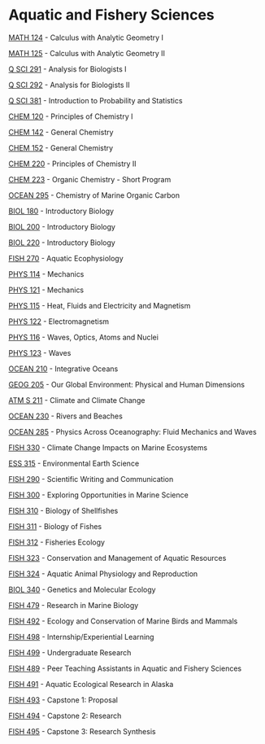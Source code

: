 # Aquatic and Fishery Sciences

[MATH 124](<https://myplan.uw.edu/course/#/courses/MATH 124>) - Calculus with Analytic Geometry I

[MATH 125](<https://myplan.uw.edu/course/#/courses/MATH 125>) - Calculus with Analytic Geometry II

[Q SCI 291](<https://myplan.uw.edu/course/#/courses/Q SCI 291>) - Analysis for Biologists I

[Q SCI 292](<https://myplan.uw.edu/course/#/courses/Q SCI 292>) - Analysis for Biologists II

[Q SCI 381](<https://myplan.uw.edu/course/#/courses/Q SCI 381>) - Introduction to Probability and Statistics

[CHEM 120](<https://myplan.uw.edu/course/#/courses/CHEM 120>) - Principles of Chemistry I

[CHEM 142](<https://myplan.uw.edu/course/#/courses/CHEM 142>) - General Chemistry

[CHEM 152](<https://myplan.uw.edu/course/#/courses/CHEM 152>) - General Chemistry

[CHEM 220](<https://myplan.uw.edu/course/#/courses/CHEM 220>) - Principles of Chemistry II

[CHEM 223](<https://myplan.uw.edu/course/#/courses/CHEM 223>) - Organic Chemistry - Short Program

[OCEAN 295](<https://myplan.uw.edu/course/#/courses/OCEAN 295>) - Chemistry of Marine Organic Carbon

[BIOL 180](<https://myplan.uw.edu/course/#/courses/BIOL 180>) - Introductory Biology

[BIOL 200](<https://myplan.uw.edu/course/#/courses/BIOL 200>) - Introductory Biology

[BIOL 220](<https://myplan.uw.edu/course/#/courses/BIOL 220>) - Introductory Biology

[FISH 270](<https://myplan.uw.edu/course/#/courses/FISH 270>) - Aquatic Ecophysiology

[PHYS 114](<https://myplan.uw.edu/course/#/courses/PHYS 114>) - Mechanics

[PHYS 121](<https://myplan.uw.edu/course/#/courses/PHYS 121>) - Mechanics

[PHYS 115](<https://myplan.uw.edu/course/#/courses/PHYS 115>) - Heat, Fluids and Electricity and Magnetism

[PHYS 122](<https://myplan.uw.edu/course/#/courses/PHYS 122>) - Electromagnetism

[PHYS 116](<https://myplan.uw.edu/course/#/courses/PHYS 116>) - Waves, Optics, Atoms and Nuclei

[PHYS 123](<https://myplan.uw.edu/course/#/courses/PHYS 123>) - Waves

[OCEAN 210](<https://myplan.uw.edu/course/#/courses/OCEAN 210>) - Integrative Oceans

[GEOG 205](<https://myplan.uw.edu/course/#/courses/GEOG 205>) - Our Global Environment: Physical and Human Dimensions

[ATM S 211](<https://myplan.uw.edu/course/#/courses/ATM S 211>) - Climate and Climate Change

[OCEAN 230](<https://myplan.uw.edu/course/#/courses/OCEAN 230>) - Rivers and Beaches

[OCEAN 285](<https://myplan.uw.edu/course/#/courses/OCEAN 285>) - Physics Across Oceanography: Fluid Mechanics and Waves

[FISH 330](<https://myplan.uw.edu/course/#/courses/FISH 330>) - Climate Change Impacts on Marine Ecosystems

[ESS 315](<https://myplan.uw.edu/course/#/courses/ESS 315>) - Environmental Earth Science

[FISH 290](<https://myplan.uw.edu/course/#/courses/FISH 290>) - Scientific Writing and Communication

[FISH 300](<https://myplan.uw.edu/course/#/courses/FISH 300>) - Exploring Opportunities in Marine Science

[FISH 310](<https://myplan.uw.edu/course/#/courses/FISH 310>) - Biology of Shellfishes

[FISH 311](<https://myplan.uw.edu/course/#/courses/FISH 311>) - Biology of Fishes

[FISH 312](<https://myplan.uw.edu/course/#/courses/FISH 312>) - Fisheries Ecology

[FISH 323](<https://myplan.uw.edu/course/#/courses/FISH 323>) - Conservation and Management of Aquatic Resources

[FISH 324](<https://myplan.uw.edu/course/#/courses/FISH 324>) - Aquatic Animal Physiology and Reproduction

[BIOL 340](<https://myplan.uw.edu/course/#/courses/BIOL 340>) - Genetics and Molecular Ecology

[FISH 479](<https://myplan.uw.edu/course/#/courses/FISH 479>) - Research in Marine Biology

[FISH 492](<https://myplan.uw.edu/course/#/courses/FISH 492>) - Ecology and Conservation of Marine Birds and Mammals

[FISH 498](<https://myplan.uw.edu/course/#/courses/FISH 498>) - Internship/Experiential Learning

[FISH 499](<https://myplan.uw.edu/course/#/courses/FISH 499>) - Undergraduate Research

[FISH 489](<https://myplan.uw.edu/course/#/courses/FISH 489>) - Peer Teaching Assistants in Aquatic and Fishery Sciences

[FISH 491](<https://myplan.uw.edu/course/#/courses/FISH 491>) - Aquatic Ecological Research in Alaska

[FISH 493](<https://myplan.uw.edu/course/#/courses/FISH 493>) - Capstone 1: Proposal

[FISH 494](<https://myplan.uw.edu/course/#/courses/FISH 494>) - Capstone 2: Research

[FISH 495](<https://myplan.uw.edu/course/#/courses/FISH 495>) - Capstone 3: Research Synthesis

